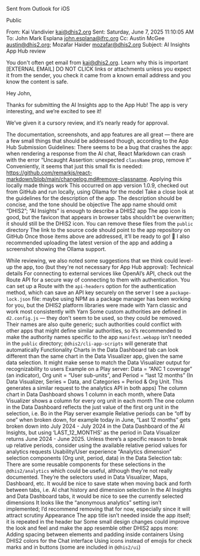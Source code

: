 

Sent from Outlook for iOS

Public

From: Kai Vandivier <kai@dhis2.org>
Sent: Saturday, June 7, 2025 11:10:05 AM
To: John Mark Esplana <john.esplana@ifrc.org>
Cc: Austin McGee <austin@dhis2.org>; Mozafar Haider <mozafar@dhis2.org>
Subject: AI Insights App Hub review
 
You don't often get email from kai@dhis2.org. Learn why this is important
[EXTERNAL EMAIL] DO NOT CLICK links or attachments unless you expect it from the sender, you check it came from a known email address and you know the content is safe.

Hey John,

Thanks for submitting the AI Insights app to the App Hub! The app is very interesting, and we’re excited to see it!

We’ve given it a cursory review, and it’s nearly ready for approval.

The documentation, screenshots, and app features are all great — there are a few small things that should be addressed though, according to the App Hub Submission Guidelines:
There seems to be a bug that crashes the app: when rendering a response from the AI chat, React Markdown can crash with the error “Uncaught Assertion: unexpected `className` prop, remove it”
Conveniently, it seems that just this small fix is needed: https://github.com/remarkjs/react-markdown/blob/main/changelog.md#remove-classname. Applying this locally made things work
This occurred on app version 1.0.9, checked out from GitHub and run locally, using Ollama for the model
Take a close look at the guidelines for the description of the app. The description should be concise, and the tone should be objective
The app name should omit “DHIS2”; “AI Insights” is enough to describe a DHIS2 app
The app icon is good, but the favicon that appears in browser tabs shouldn’t be overwritten; it should still be the DHIS2 icon. You can remove these files from the `public` directory
The link to the source code should point to the app repository on GitHub
Once those items above are addressed, it’ll be ready to go! 🙂 I also recommended uploading the latest version of the app and adding a screenshot showing the Ollama support.

While reviewing, we also noted some suggestions that we think could level-up the app, too (but they're not necessary for App Hub approval):
Technical details
For connecting to external services like OpenAI’s API, check out the Route API for a secure way of connecting to them with authentication. You can set up a Route with the `api-headers` option for the authentication method, which can save an API key securely on the server
I see a `package-lock.json` file: maybe using NPM as a package manager has been working for you, but the DHIS2 platform libraries were made with Yarn classic and work most consistently with Yarn
Some custom authorities are defined in `d2.config.js` — they don’t seem to be used, so they could be removed. Their names are also quite generic; such authorities could conflict with other apps that might define similar authorities, so it’s recommended to make the authority names specific to the app
`manifest.webapp` isn’t needed in the `public` directory; `@dhis2/cli-app-scripts` will generate that automatically
Functionality
Charts in the Data Dashboard tab can look different than the same chart in the Data Visualizer app, given the same data selection. It might make sense to match the Data Visualizer output for recognizability to users
Example on a Play server: Data = “ANC 1 coverage” (an indicator), Org unit = “User sub-units”, and Period = “last 12 months”
(In Data Visualizer, Series = Data, and Categories = Period & Org Unit. This generates a similar request to the analytics API in both apps)
The column chart in Data Dashboard shows 1 column in each month, where Data Visualizer shows a column for every org unit in each month
The one column in the Data Dashboard reflects the just value of the first org unit in the selection, i.e. Bo in the Play server example
Relative periods can be “off by one” when broken down, for example today in June, “Last 12 months” gets broken down into July 2024 - July 2024 in the Data Dashboard of the AI Insights, but using ‘LAST_12_MONTHS' as the period in Data Visualizer returns June 2024 - June 2025.
Unless there’s a specific reason to break up relative periods, consider using the available relative period values for analytics requests
Usability/User experience
“Analytics dimension” selection components (Org unit, period, data) in the Data Selection tab: There are some reusable components for these selections in the `@dhis2/analytics` which could be useful, although they’re not really documented. They’re the selectors used in Data Visualizer, Maps, Dashboard, etc.
It would be nice to save state when moving back and forth between tabs, i.e. AI chat history and dimension selection
In the AI Insights and Data Dashboard tabs, it would be nice to see the currently selected dimensions
It looks like the “anonymous analytics” setting isn’t implemented; I’d recommend removing that for now, especially since it will attract scrutiny
Appearance
The app title isn’t needed inside the app itself; it is repeated in the header bar
Some small design changes could improve the look and feel and make the app resemble other DHIS2 apps more:
Adding spacing between elements and padding inside containers
Using DHIS2 colors for the Chat interface
Using icons instead of emojis for check marks and in buttons (some are included in `@dhis2/ui`)
